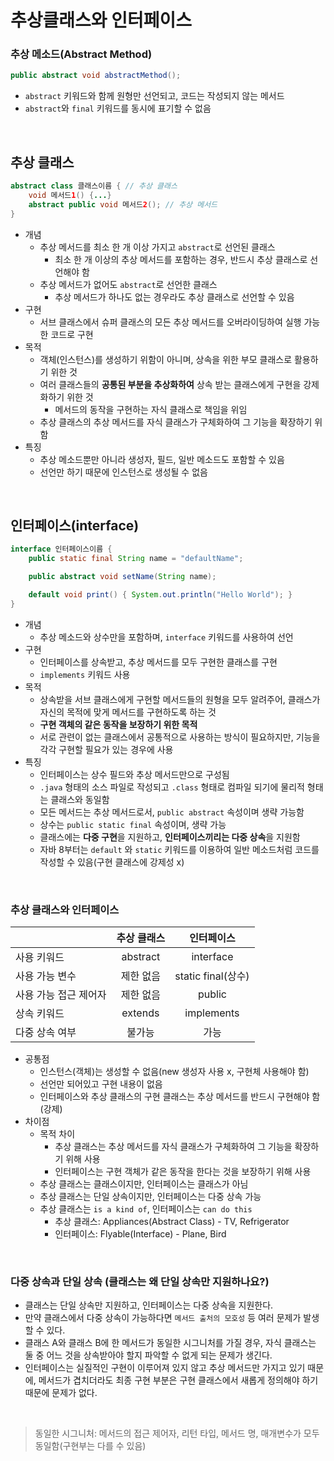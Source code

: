 # 추상클래스와 인터페이스 


### 추상 메소드(Abstract Method)
```java
public abstract void abstractMethod(); 
```
- `abstract` 키워드와 함께 원형만 선언되고, 코드는 작성되지 않는 메서드
- `abstract`와 `final` 키워드를 동시에 표기할 수 없음

<br/>

## 추상 클래스

```java
abstract class 클래스이름 { // 추상 클래스
    void 메서드1() {...}
    abstract public void 메서드2(); // 추상 메서드
}
```

- 개념
    - 추상 메서드를 최소 한 개 이상 가지고 `abstract`로 선언된 클래스
        - 최소 한 개 이상의 추상 메서드를 포함하는 경우, 반드시 추상 클래스로 선언해야 함
    - 추상 메서드가 없어도 `abstract`로 선언한 클래스
        - 추상 메서드가 하나도 없는 경우라도 추상 클래스로 선언할 수 있음
- 구현
    - 서브 클래스에서 슈퍼 클래스의 모든 추상 메서드를 오버라이딩하여 실행 가능한 코드로 구현
- 목적
    - 객체(인스턴스)를 생성하기 위함이 아니며, 상속을 위한 부모 클래스로 활용하기 위한 것
    - 여러 클래스들의 **공통된 부분을 추상화하여** 상속 받는 클래스에게 구현을 강제화하기 위한 것
        - 메서드의 동작을 구현하는 자식 클래스로 책임을 위임
    - 추상 클래스의 추상 메서드를 자식 클래스가 구체화하여 그 기능을 확장하기 위함
- 특징
    - 추상 메소드뿐만 아니라 생성자, 필드, 일반 메소드도 포함할 수 있음
    - 선언만 하기 때문에 인스턴스로 생성될 수 없음


<br/>

## 인터페이스(interface)

```java
interface 인터페이스이름 {
    public static final String name = "defaultName";

    public abstract void setName(String name);

    default void print() { System.out.println("Hello World"); }
}
```

- 개념
    - 추상 메소드와 상수만을 포함하며, `interface` 키워드를 사용하여 선언
- 구현
    - 인터페이스를 상속받고, 추상 메서드를 모두 구현한 클래스를 구현 
    - `implements` 키워드 사용
- 목적
    - 상속받을 서브 클래스에게 구현할 메서드들의 원형을 모두 알려주어, 클래스가 자신의 목적에 맞게 메서드를 구현하도록 하는 것
    - **구현 객체의 같은 동작을 보장하기 위한 목적**
    - 서로 관련이 없는 클래스에서 공통적으로 사용하는 방식이 필요하지만, 기능을 각각 구현할 필요가 있는 경우에 사용
- 특징
    - 인터페이스는 상수 필드와 추상 메서드만으로 구성됨
    - `.java` 형태의 소스 파일로 작성되고 `.class` 형태로 컴파일 되기에 물리적 형태는 클래스와 동일함
    - 모든 메서드는 추상 메서드로서, `public abstract` 속성이며 생략 가능함
    - 상수는 `public static final` 속성이며, 생략 가능
    - 클래스에는 **다중 구현**을 지원하고, **인터페이스끼리는 다중 상속**을 지원함
    - 자바 8부터는 `default` 와 `static` 키워드를 이용하여 일반 메소드처럼 코드를 작성할 수 있음(구현 클래스에 강제성 x)



<br/>

### 추상 클래스와 인터페이스

|              |  추상 클래스  |      인터페이스       |
|--------------|:--------:|:----------------:|
| 사용 키워드       | abstract |    interface     |
| 사용 가능 변수     |  제한 없음   | static final(상수) |
| 사용 가능 접근 제어자 |  제한 없음   |      public      |
| 상속 키워드       | extends  |    implements    |
| 다중 상속 여부     |   불가능    |        가능        |

- 공통점
    - 인스턴스(객체)는 생성할 수 없음(new 생성자 사용 x, 구현체 사용해야 함)
    - 선언만 되어있고 구현 내용이 없음
    - 인터페이스와 추상 클래스의 구현 클래스는 추상 메서드를 반드시 구현해야 함(강제)
- 차이점
    - 목적 차이
        - 추상 클래스는 추상 메서드를 자식 클래스가 구체화하여 그 기능을 확장하기 위해 사용
        - 인터페이스는 구현 객체가 같은 동작을 한다는 것을 보장하기 위해 사용
    - 추상 클래스는 클래스이지만, 인터페이스는 클래스가 아님
    - 추상 클래스는 단일 상속이지만, 인터페이스는 다중 상속 가능
    - 추상 클래스는 `is a kind of`, 인터페이스는 `can do this`
        - 추상 클래스: Appliances(Abstract Class) - TV, Refrigerator
        - 인터페이스: Flyable(Interface) - Plane, Bird



<br/>

### 다중 상속과 단일 상속 (클래스는 왜 단일 상속만 지원하나요?)

* 클래스는 단일 상속만 지원하고, 인터페이스는 다중 상속을 지원한다. 
* 만약 클래스에서 다중 상속이 가능하다면 `메서드 출처의 모호성` 등 여러 문제가 발생할 수 있다.
* 클래스 A와 클래스 B에 한 메서드가 동일한 시그니처를 가질 경우, 자식 클래스는 둘 중 어느 것을 상속받아야 할지 파악할 수 없게 되는 문제가 생긴다.
* 인터페이스는 실질적인 구현이 이루어져 있지 않고 추상 메서드만 가지고 있기 때문에, 메서드가 겹치더라도 최종 구현 부분은 구현 클래스에서 새롭게 정의해야 하기 때문에 문제가 없다.

<br>

> 동일한 시그니처: 메서드의 접근 제어자, 리턴 타입, 메서드 명, 매개변수가 모두 동일함(구현부는 다를 수 있음)
